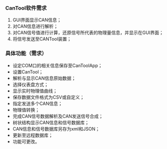 ### CanTool软件需求
1. GUI界面显示CAN信息；
2. 对CAN信息进行解析；
3. 对CAN信号值进行计算，还原信号所代表的物理量信息，并显示在GUI界面；
4. 将信号发送至CANTool装置；
### 具体功能（需求）
- 设定COM口的相关信息保存至CanToolApp；
-  设置CanTool；
-  解析与显示CAN信息原始数据；
-  选择仪表盘方式；
-  显示实时物理值曲线；
-  保存数据文件格式为CSV或自定义；
-  指定发送多个CAN信息；
-  物理值转换；
-  完成CAN信号数据解析及CAN发送信号合成；
-  树状结构显示CAN信息和信号数据库；
-  CAN信息和信号数据库另存为xml和JSON；
-  更新至远程数据库；
-  功能可更改。
###
